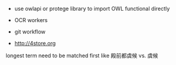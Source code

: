 
* use owlapi or protege library to import OWL functional directly
* OCR workers
* git workflow


* http://4store.org


longest term need to be matched first
like 殿前都虞候 vs. 虞候

